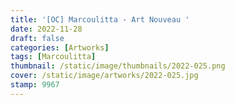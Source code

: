 ```yaml
---
title: '[OC] Marcoulitta - Art Nouveau '
date: 2022-11-28
draft: false
categories: [Artworks]
tags: [Marcoulitta]
thumbnail: /static/image/thumbnails/2022-025.png
cover: /static/image/artworks/2022-025.jpg
stamp: 9967
---
```


